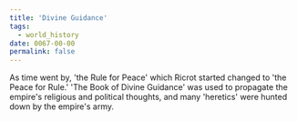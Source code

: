 ```yaml
---
title: 'Divine Guidance'
tags:
  - world_history
date: 0067-00-00
permalink: false
---
```

As time went by, 'the Rule for Peace' which Ricrot started changed to 'the Peace for Rule.' 'The Book of Divine Guidance' was used to propagate the empire's religious and political thoughts, and many 'heretics' were hunted down by the empire's army.